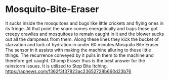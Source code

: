 # Mosquito-Bite-Eraser
It sucks inside the mosquitoes and bugs like little crickets and flying ones in its fringe. At that point the snare comes energetically and traps these got creepy crawlies and mosquitoes to remain caught in it and the blower sucks out all the dampness from them. Along these lines they kick the bucket of starvation and lack of hydration in under 60 minutes.Mosquito Bite Eraser  The sensor in it assists with making the machine alluring to these little things. The recurrence conveyed by it pulls in them to the machine and therefore get caught. Chomp Eraser thus is the best answer for the rainstorm issues. It is utilized to Stop Bite Itching. https://apnews.com/f362f3f37823ac23652728b660d23b76
